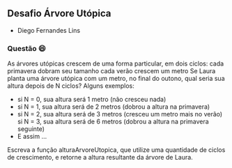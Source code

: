 ## Desafio Árvore Utópica

- Diego Fernandes Lins

### Questão 😄

As árvores utópicas crescem de uma forma particular, em dois ciclos: cada primavera dobram seu tamanho cada verão crescem um metro Se Laura planta uma árvore utópica com um metro, no final do outono, qual seria sua altura depois de N ciclos?
Alguns exemplos:
- si N = 0, sua altura será 1 metro (não cresceu nada)
- si N = 1, sua altura será de 2 metros (dobrou a altura na primavera)
- si N = 2, sua altura será de 3 metros (cresceu um metro mais no verão) si N = 3, sua altura será de 6 metros (dobrou a altura na primavera seguinte)
- E assim ...

Escreva a função alturaArvoreUtopica, que utilize uma quantidade de ciclos de crescimento, e retorne a altura resultante da árvore de Laura.
